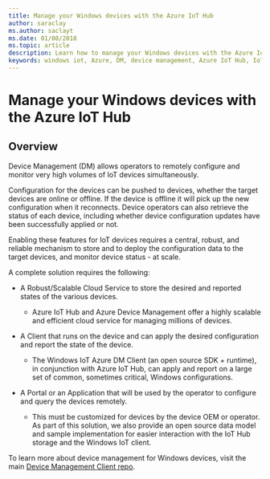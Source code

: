 ```yaml
---
title: Manage your Windows devices with the Azure IoT Hub
author: saraclay
ms.author: saclayt
ms.date: 01/08/2018
ms.topic: article
description: Learn how to manage your Windows devices with the Azure IoT Hub.
keywords: windows iot, Azure, DM, device management, Azure IoT Hub, IoT Hub, device health
---
```


# Manage your Windows devices with the Azure IoT Hub

## Overview
Device Management (DM) allows operators to remotely configure and monitor very high volumes of IoT devices simultaneously.

Configuration for the devices can be pushed to devices, whether the target devices are online or offline. If the device is offline it will pick up the new configuration when it reconnects. Device operators can also retrieve the status of each device, including whether device configuration updates have been successfully applied or not.

Enabling these features for IoT devices requires a central, robust, and reliable mechanism to store and to deploy the configuration data to the target devices, and monitor device status - at scale.

A complete solution requires the following:

* A Robust/Scalable Cloud Service to store the desired and reported states of the various devices.
  * Azure IoT Hub and Azure Device Management offer a highly scalable and efficient cloud service for managing millions of devices.

* A Client that runs on the device and can apply the desired configuration and report the state of the device.
  * The Windows IoT Azure DM Client (an open source SDK + runtime), in conjunction with Azure IoT Hub, can apply and report on a large set of common, sometimes critical, Windows configurations.

* A Portal or an Application that will be used by the operator to configure and query the devices remotely.
  * This must be customized for devices by the device OEM or operator. As part of this solution, we also provide an open source data model and sample implementation for easier interaction with the IoT Hub storage and the Windows IoT client.

To learn more about device management for Windows devices, visit the main [Device Management Client repo](https://github.com/ms-iot/iot-core-azure-dm-client/tree/master).
